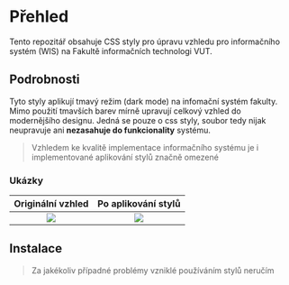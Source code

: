 # Přehled

Tento repozitář obsahuje CSS styly pro úpravu vzhledu pro informačního systém (WIS) na Fakultě informačních technologi VUT.

## Podrobnosti

Tyto styly aplikují tmavý režim (dark mode) na infomační systém fakulty. Mimo použití tmavších barev mírně upravují celkový vzhled do modernějšího designu. Jedná se pouze o css styly, soubor tedy nijak neupravuje ani **nezasahuje do funkcionality** systému.

> Vzhledem ke kvalitě implementace informačního systému je i implementované aplikování stylů značně omezené

### Ukázky

Originální vzhled          |  Po aplikování stylů
:-------------------------:|:-------------------------:
![](https://github.com/chladekm/VUT-FIT-WIS_Dark-mode-Redesign/blob/master/Samples/Before/old_wis_0.png)  |  ![](https://github.com/chladekm/VUT-FIT-WIS_Dark-mode-Redesign/blob/master/Samples/After/wis_0.png)

## Instalace


> Za jakékoliv případné problémy vzniklé používáním stylů neručím